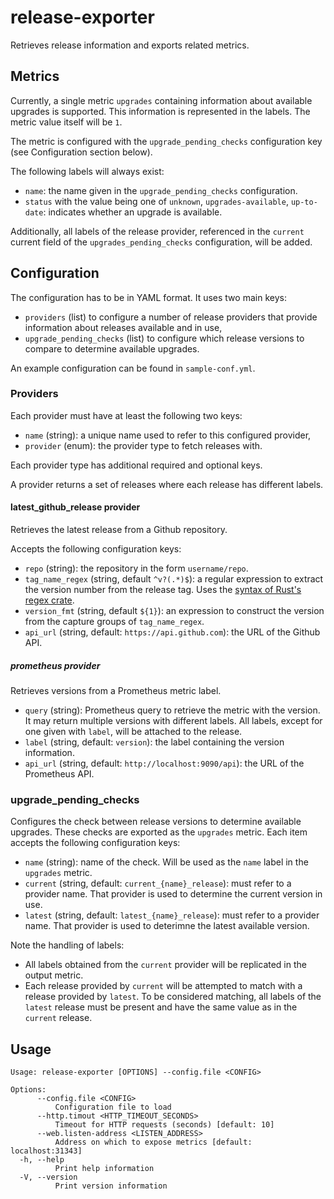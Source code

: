 # release-exporter

Retrieves release information
and exports related metrics.

## Metrics

Currently,
a single metric `upgrades`
containing information about available upgrades
is supported.
This information is represented in the labels.
The metric value itself will be `1`.

The metric is configured
with the `upgrade_pending_checks` configuration key
(see Configuration section below).

The following labels will always exist:

* `name`:
  the name given in the `upgrade_pending_checks` configuration.
* `status`
  with the value being one of
  `unknown`,
  `upgrades-available`,
  `up-to-date`:
  indicates whether an upgrade is available.
  
Additionally,
all labels
of the release provider,
referenced in the `current` current field of the `upgrades_pending_checks` configuration,
will be added.


## Configuration

The configuration has to be in YAML format.
It uses two main keys:

* `providers` (list)
  to configure
  a number of release providers
  that provide information
  about releases available and in use,
* `upgrade_pending_checks` (list)
  to configure
  which release versions to compare
  to determine available upgrades.
  
An example configuration can be found in `sample-conf.yml`.

### Providers

Each provider must have at least the following two keys:

* `name` (string):
  a unique name used to refer to this configured provider,
* `provider`
  (enum): the provider type to fetch releases with.

Each provider type has additional required and optional keys.

A provider returns a set of releases
where each release has different labels.

#### latest_github_release provider

Retrieves the latest release from a Github repository.

Accepts the following configuration keys:

* `repo` (string):
  the repository in the form `username/repo`.
* `tag_name_regex` (string, default `^v?(.*)$`):
  a regular expression
  to extract the version number from the release tag.
  Uses the [syntax of Rust's regex crate][regex-syntax].
* `version_fmt` (string, default `${1}`):
  an expression to construct the version
  from the capture groups of `tag_name_regex`.
* `api_url` (string, default: `https://api.github.com`):
  the URL of the Github API.
  
##### prometheus provider

Retrieves versions from a Prometheus metric label.

* `query` (string):
  Prometheus query
  to retrieve the metric with the version.
  It may return multiple versions with different labels.
  All labels,
  except for one given with `label`,
  will be attached to the release.
* `label` (string, default: `version`):
  the label containing the version information.
* `api_url` (string, default: `http://localhost:9090/api`):
  the URL of the Prometheus API.
  

### upgrade_pending_checks
  
Configures the check between release versions
to determine available upgrades.
These checks are exported as the `upgrades` metric.
Each item accepts the following configuration keys:

* `name` (string):
  name of the check.
  Will be used as the `name` label
  in the `upgrades` metric.
* `current` (string, default: `current_{name}_release`):
  must refer to a provider name.
  That provider is used to determine the current version in use.
* `latest` (string, default: `latest_{name}_release`):
  must refer to a provider name.
  That provider is used to deterimne the latest available version.

Note the handling of labels:

* All labels
  obtained from the `current` provider
  will be replicated in the output metric.
* Each release provided by `current` will be attempted to match
  with a release provided by `latest`.
  To be considered matching,
  all labels of the `latest` release must be present
  and have the same value
  as in the `current` release.


## Usage

```
Usage: release-exporter [OPTIONS] --config.file <CONFIG>

Options:
      --config.file <CONFIG>
          Configuration file to load
      --http.timout <HTTP_TIMEOUT_SECONDS>
          Timeout for HTTP requests (seconds) [default: 10]
      --web.listen-address <LISTEN_ADDRESS>
          Address on which to expose metrics [default: localhost:31343]
  -h, --help
          Print help information
  -V, --version
          Print version information
```

[regex-syntax]: https://docs.rs/regex/latest/regex/#syntax
